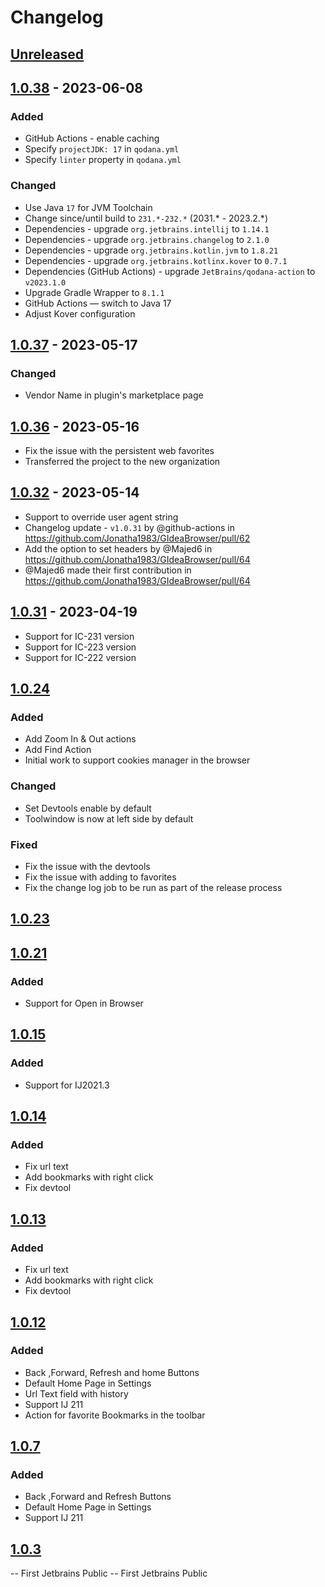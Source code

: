 # Changelog

## [Unreleased]

## [1.0.38] - 2023-06-08

### Added
- GitHub Actions - enable caching
- Specify `projectJDK: 17` in `qodana.yml`
- Specify `linter` property in `qodana.yml`

### Changed
- Use Java `17` for JVM Toolchain
- Change since/until build to `231.*-232.*` (2031.* - 2023.2.*)
- Dependencies - upgrade `org.jetbrains.intellij` to `1.14.1`
- Dependencies - upgrade `org.jetbrains.changelog` to `2.1.0`
- Dependencies - upgrade `org.jetbrains.kotlin.jvm` to `1.8.21`
- Dependencies - upgrade `org.jetbrains.kotlinx.kover` to `0.7.1`
- Dependencies (GitHub Actions) - upgrade `JetBrains/qodana-action` to `v2023.1.0`
- Upgrade Gradle Wrapper to `8.1.1`
- GitHub Actions — switch to Java 17
- Adjust Kover configuration

## [1.0.37] - 2023-05-17

### Changed
- Vendor Name in plugin's marketplace page

## [1.0.36] - 2023-05-16
- Fix the issue with the persistent web favorites
- Transferred the project to the new organization

## [1.0.32] - 2023-05-14
- Support to override user agent string
- Changelog update - `v1.0.31` by @github-actions in https://github.com/Jonatha1983/GIdeaBrowser/pull/62
- Add the option to set headers by @Majed6 in https://github.com/Jonatha1983/GIdeaBrowser/pull/64
- @Majed6 made their first contribution in https://github.com/Jonatha1983/GIdeaBrowser/pull/64

## [1.0.31] - 2023-04-19
- Support for IC-231 version
- Support for IC-223 version
- Support for IC-222 version

## [1.0.24]

### Added
- Add Zoom In & Out actions
- Add Find Action
- Initial work to support cookies manager in the browser

### Changed
- Set Devtools enable by default
- Toolwindow is now at left side by default

### Fixed
- Fix the issue with the devtools
- Fix the issue with adding to favorites
- Fix the change log job to be run as part of the release process

## [1.0.23]

## [1.0.21]

### Added
- Support for Open in Browser

## [1.0.15]

### Added
- Support for IJ2021.3

## [1.0.14]

### Added
- Fix url text
- Add bookmarks with right click
- Fix devtool

## [1.0.13]

### Added
- Fix url text
- Add bookmarks with right click
- Fix devtool

## [1.0.12]

### Added
- Back ,Forward, Refresh and home Buttons
- Default Home Page in Settings
- Url Text field with history
- Support IJ 211
- Action for favorite Bookmarks in the toolbar

## [1.0.7]

### Added
- Back ,Forward and Refresh Buttons
- Default Home Page in Settings
- Support IJ 211

## [1.0.3]
-- First Jetbrains Public
-- First Jetbrains Public

[Unreleased]: https://github.com/edgafner/GIdeaBrowser/compare/v1.0.38...HEAD
[1.0.38]: https://github.com/edgafner/GIdeaBrowser/compare/v1.0.37...v1.0.38
[1.0.37]: https://github.com/edgafner/GIdeaBrowser/compare/v1.0.36...v1.0.37
[1.0.36]: https://github.com/edgafner/GIdeaBrowser/compare/v1.0.32...v1.0.36
[1.0.32]: https://github.com/Jonatha1983/GIdeaBrowser/compare/v1.0.31...v1.0.32
[1.0.31]: https://github.com/Jonatha1983/GIdeaBrowser/compare/v1.0.24...v1.0.31
[1.0.24]: https://github.com/Jonatha1983/GIdeaBrowser/compare/v1.0.23...v1.0.24
[1.0.23]: https://github.com/Jonatha1983/GIdeaBrowser/compare/v1.0.21...v1.0.23
[1.0.21]: https://github.com/Jonatha1983/GIdeaBrowser/compare/v1.0.15...v1.0.21
[1.0.15]: https://github.com/Jonatha1983/GIdeaBrowser/compare/v1.0.14...v1.0.15
[1.0.14]: https://github.com/Jonatha1983/GIdeaBrowser/compare/v1.0.13...v1.0.14
[1.0.13]: https://github.com/Jonatha1983/GIdeaBrowser/compare/v1.0.12...v1.0.13
[1.0.12]: https://github.com/Jonatha1983/GIdeaBrowser/compare/v1.0.7...v1.0.12
[1.0.7]: https://github.com/Jonatha1983/GIdeaBrowser/compare/v1.0.3...v1.0.7
[1.0.3]: https://github.com/Jonatha1983/GIdeaBrowser/commits/v1.0.3
